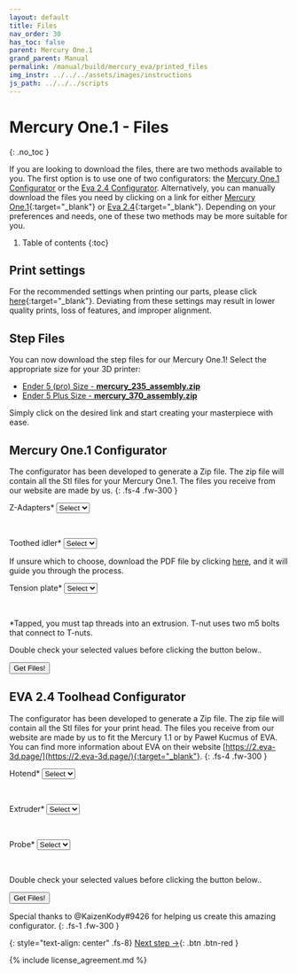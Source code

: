 ```yaml
---
layout: default
title: Files
nav_order: 30
has_toc: false
parent: Mercury One.1
grand_parent: Manual
permalink: /manual/build/mercury_eva/printed_files
img_instr: ../../../assets/images/instructions
js_path: ../../../scripts
---
```


# Mercury One.1 - Files
{: .no_toc }

If you are looking to download the files, there are two methods available to you. The first option is to use one of two configurators: the [Mercury One.1 Configurator](#mercury-one1-configurator) or the [Eva 2.4 Configurator](#eva-24-toolhead-configurator). Alternatively, you can manually download the files you need by clicking on a link for either [Mercury One.1](https://github.com/ZeroGDesign/docs/tree/gh-pages/docs/assets/stl/m1_1){:target="_blank"} or [Eva 2.4](https://github.com/ZeroGDesign/docs/tree/gh-pages/docs/assets/stl/eva2_4){:target="_blank"}. Depending on your preferences and needs, one of these two methods may be more suitable for you.

1. Table of contents
{:toc}

## Print settings

For the recommended settings when printing our parts, please click [here](/standard/print/settings){:target="_blank"}. Deviating from these settings may result in lower quality prints, loss of features, and improper alignment.

## Step Files

You can now download the step files for our Mercury One.1! Select the appropriate size for your 3D printer:

* <a href="../../../assets/stl/m1_1/mercury_235_assembly.zip" download >Ender 5 (pro) Size - <b>mercury_235_assembly.zip</b></a>
* <a href="../../../assets/stl/m1_1/mercury_370_assembly.zip" download >Ender 5 Plus Size - <b>mercury_370_assembly.zip</b></a>

Simply click on the desired link and start creating your masterpiece with ease.

<!-- Configurator Mercury One.1 -->
## Mercury One.1 Configurator

The configurator has been developed to generate a Zip file. The zip file will contain all the Stl files for your Mercury One.1. The files you receive from our website are made by us.
{: .fs-4 .fw-300 }

<div class="code-example" markdown="1">

<form action="post">

Z-Adapters*
<select class="list_dark" name="zadapter" id="zadapter">
    <option value="option0">Select</option>

</select><br/>

Toothed idler*
<select class="list_dark" name="tidler" id="tidler">
    <option value="option0">Select</option>
</select><br/>
<div class="fs-3 fw-300">If unsure which to choose, download the PDF file by clicking <a href="../../../assets/images/instructions/m1_1/spacer_instruction.pdf" download >here</a>, and it will guide you through the process.</div>

Tension plate*
<select class="list_dark" name="tensionplate" id="tensionplate">
    <option value="option0">Select</option>

</select><br/>

<div class="fs-3 fw-300">*Tapped, you must tap threads into an extrusion. T-nut uses two m5 bolts that connect to T-nuts.</div>

<p class="fs-3 fw-300">Double check your selected values before clicking the button below..</p>

<button class="btn" onclick="zipAndDownload(getDocumentList('Mercury'), '../../../assets/stl/m1_1/' ,'Mercury');" type="submit"><i class="bi bi-cloud-arrow-down"></i> Get Files!</button>

<div class="status_text" id="progressMerc"></div>

</form>
</div>

<!-- End configurator Mercury One.1 -->

<!-- Configurators EVA 2.4 -->

## EVA 2.4 Toolhead Configurator

The configurator has been developed to generate a Zip file. The zip file will contain all the Stl files for your print head. The files you receive from our website are made by us to fit the Mercury 1.1 or by Paweł Kucmus of EVA. You can find more information about EVA on their website [https://2.eva-3d.page/](https://2.eva-3d.page/){:target="_blank"}.
{: .fs-4 .fw-300 }

<script src="{{page.js_path}}/file-saver.js" type="module"></script>
<script src="{{page.js_path}}/configurator_m1_1.js"></script>
<script src="{{page.js_path}}/jszip.min.js" type="module"></script>

<div class="code-example" markdown="1">

<form action="post">

Hotend*
<select class="list_dark" name="hotend" id="hotend">
    <option value="option0">Select</option>

</select><br/>

Extruder*
<select class="list_dark" name="extruder" id="extruder">
    <option value="option0">Select</option>

</select><br/>

Probe*
<select class="list_dark" name="probe" id="probe">
    <option value="option0">Select</option>

</select><br/>

<p class="fs-3 fw-300">Double check your selected values before clicking the button below..</p>

<button class="btn" onclick="zipAndDownload(getDocumentList('Eva'), '../../../assets/stl/eva2_4/', 'Eva');" type="submit"><i class="bi bi-cloud-arrow-down"></i> Get Files!</button>

<div class="status_text" id="progressEVA"></div>

</form>

<script>
    window.addEventListener('load', function(event) {
        loadDataSet();
    });
</script>

</div>

<i class="bi bi-chat-square-text"></i> Special thanks to @KaizenKody#9426 for helping us create this amazing configurator.
{: .fs-1 .fw-300 }

<!-- End configurator EVA 2.4 -->

{: style="text-align: center" .fs-8}
[Next step &rarr;](/manual/build/mercury_eva/empty_frame){: .btn .btn-red }

{% include license_agreement.md %}
